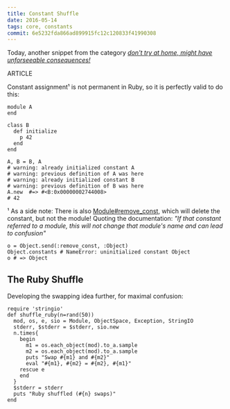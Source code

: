 ```yaml
---
title: Constant Shuffle
date: 2016-05-14
tags: core, constants
commit: 6e5232fda866ad899915fc12c120833f41990308
---
```


Today, another snippet from the category *[don't try at home, might have unforseeable consequences!](/16-changing-the-rules.html)*

ARTICLE

Constant assignment¹ is not permanent in Ruby, so it is perfectly valid to do this:

    module A
    end

    class B
      def initialize
        p 42
      end
    end

    A, B = B, A
    # warning: already initialized constant A
    # warning: previous definition of A was here
    # warning: already initialized constant B
    # warning: previous definition of B was here
    A.new  #=> #<B:0x00000002744008>
    # 42

¹ As a side note: There is also [Module#remove_const](http://ruby-doc.org/core/Module.html#method-i-remove_const), which will delete the constant, but not the module! Quoting the documentation: *"If that constant referred to a module, this will not change that module's name and can lead to confusion"*

    o = Object.send(:remove_const, :Object)
    Object.constants # NameError: uninitialized constant Object
    o # => Object

## The Ruby Shuffle

Developing the swapping idea further, for maximal confusion:

    require 'stringio'
    def shuffle_ruby(n=rand(50))
      mod, os, e, sio = Module, ObjectSpace, Exception, StringIO
      stderr, $stderr = $stderr, sio.new
      n.times{
        begin
          m1 = os.each_object(mod).to_a.sample
          m2 = os.each_object(mod).to_a.sample
          puts "Swap #{m1} and #{m2}"
          eval "#{m1}, #{m2} = #{m2}, #{m1}"
        rescue e
        end
      }
      $stderr = stderr
      puts "Ruby shuffled (#{n} swaps)"
    end
